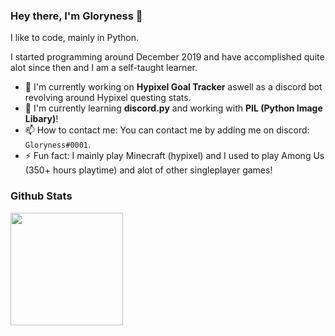### Hey there, I'm Gloryness 👋

I like to code, mainly in Python.

I started programming around December 2019 and have accomplished quite alot since then and I am a self-taught learner.

- 🔭 I'm currently working on **Hypixel Goal Tracker** aswell as a discord bot revolving around Hypixel questing stats.
- 🌱 I'm currently learning **discord.py** and working with **PIL (Python Image Libary)**!
- 📫 How to contact me: You can contact me by adding me on discord: `Gloryness#0001`.
- ⚡ Fun fact: I mainly play Minecraft (hypixel) and I used to play Among Us (350+ hours playtime) and alot of other singleplayer games!

### Github Stats
<img height="180em" src="https://github-readme-stats.vercel.app/api?username=Gloryness&count_private=true&show_icons=true&theme=radical" />
